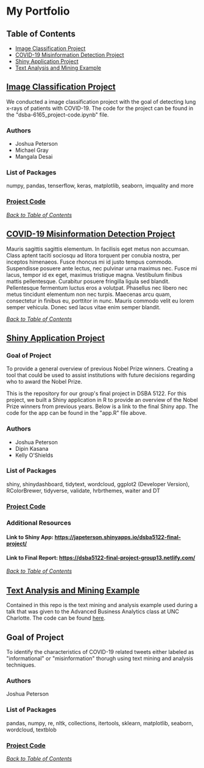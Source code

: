 # My Portfolio

## Table of Contents

- [Image Classification Project](#image-classification-project)
- [COVID-19 Misinformation Detection Project](#covid-19-misinformation-detection-project)
- [Shiny Application Project](#shiny-application-project)
- [Text Analysis and Mining Example](#text-analysis-and-mining-example)

## [Image Classification Project](https://github.com/joshapeterson/My-Portfolio/tree/main/image-classification-project)

We conducted a image classification project with the goal of detecting lung x-rays of patients with COVID-19. The code for the project can be found in the "dsba-6165_project-code.ipynb" file. 

### Authors

* Joshua Peterson
* Michael Gray
* Mangala Desai

### List of Packages
numpy, pandas, tenserflow, keras, matplotlib, seaborn, imquality and more

### [Project Code](https://github.com/joshapeterson/My-Portfolio/blob/main/image-classification-project/image-classification-project_code.ipynb)

*[Back to Table of Contents](#table-of-contents)*

## [COVID-19 Misinformation Detection Project](https://github.com/joshapeterson/My-Portfolio/tree/main/misinformation-detection-project)

Mauris sagittis sagittis elementum. In facilisis eget metus non accumsan. Class aptent taciti sociosqu ad litora torquent per conubia nostra, per inceptos himenaeos. Fusce rhoncus mi id justo tempus commodo. Suspendisse posuere ante lectus, nec pulvinar urna maximus nec. Fusce mi lacus, tempor id ex eget, maximus tristique magna. Vestibulum finibus mattis pellentesque. Curabitur posuere fringilla ligula sed blandit. Pellentesque fermentum luctus eros a volutpat. Phasellus nec libero nec metus tincidunt elementum non nec turpis. Maecenas arcu quam, consectetur in finibus eu, porttitor in nunc. Mauris commodo velit eu lorem semper vehicula. Donec sed lacus vitae enim semper blandit.

*[Back to Table of Contents](#table-of-contents)*

## [Shiny Application Project](https://github.com/joshapeterson/My-Portfolio/tree/main/shiny-application-project)

### Goal of Project

To provide a general overview of previous Nobel Prize winners. Creating a tool that could be used to assist institutions with future decisions regarding who to award the Nobel Prize.

This is the repository for our group's final project in DSBA 5122. For this project, we built a Shiny application in R to provide an overview of the Nobel Prize winners from previous years. Below is a link to the final Shiny app. The code for the app can be found in the "app.R" file above. 

### Authors

* Joshua Peterson
* Dipin Kasana
* Kelly O'Shields

### List of Packages

shiny, shinydashboard, tidytext, wordcloud, ggplot2 (Developer Version), RColorBrewer, tidyverse, validate, hrbrthemes, waiter and DT

### [Project Code](https://github.com/joshapeterson/My-Portfolio/blob/main/shiny-application-project/app.R)

### Additional Resources

#### Link to Shiny App: https://japeterson.shinyapps.io/dsba5122-final-project/

#### Link to Final Report: https://dsba5122-final-project-group13.netlify.com/

*[Back to Table of Contents](#table-of-contents)*

## [Text Analysis and Mining Example](https://github.com/joshapeterson/My-Portfolio/tree/main/text-mining-and-analysis-example)

Contained in this repo is the text mining and analysis example used during a talk that was given to the Advanced Business Analytics class at UNC Charlotte. The code can be found [here](https://github.com/joshapeterson/My-Portfolio/blob/main/text-mining-and-analysis-example/text-analysis-and-mining-example_code.ipynb).

## Goal of Project

To identify the characteristics of COVID-19 related tweets either labeled as "informational" or "misinformation" thorugh using text mining and analysis techniques.

### Authors

Joshua Peterson

### List of Packages

pandas, numpy, re, nltk, collections, itertools, sklearn, matplotlib, seaborn, wordcloud, textblob

### [Project Code](https://github.com/joshapeterson/My-Portfolio/blob/main/text-mining-and-analysis-example/text-analysis-and-mining-example_code.ipynb)

*[Back to Table of Contents](#table-of-contents)*


